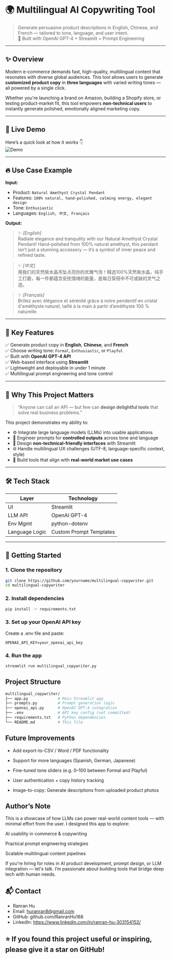 # 🌍 Multilingual AI Copywriting Tool

> Generate persuasive product descriptions in English, Chinese, and French — tailored to tone, language, and user intent.  
> 🚀 Built with OpenAI GPT-4 + Streamlit + Prompt Engineering

---

## ✨ Overview

Modern e-commerce demands fast, high-quality, multilingual content that resonates with diverse global audiences. This tool allows users to generate **customized product copy** in **three languages** with varied writing tones — all powered by a single click.

Whether you're launching a brand on Amazon, building a Shopify store, or testing product-market fit, this tool empowers **non-technical users** to instantly generate polished, emotionally aligned marketing copy.

---

## 🎥 Live Demo

Here’s a quick look at how it works 👇  
![Demo](Screenshot.gif)

---

## 🔥 Use Case Example

**Input:**

- Product: `Natural Amethyst Crystal Pendant`  
- Features: `100% natural, hand-polished, calming energy, elegant design`  
- Tone: `Enthusiastic`  
- Languages: `English, 中文, Français`

**Output:**

> ✨ *[English]*  
> Radiate elegance and tranquility with our Natural Amethyst Crystal Pendant! Hand-polished from 100% natural amethyst, this pendant isn’t just a stunning accessory — it’s a symbol of inner peace and refined taste.

> ✨ *[中文]*  
> 用我们的天然紫水晶吊坠点亮你的优雅气场！精选100%天然紫水晶，纯手工打磨，每一件都蕴含安抚情绪的能量，是每日穿搭中不可或缺的灵气之选。

> ✨ *[Français]*  
> Brillez avec élégance et sérénité grâce à notre pendentif en cristal d'améthyste naturel, taillé à la main à partir d’améthyste 100 % naturelle.

---

## 🧩 Key Features

✅ Generate product copy in **English**, **Chinese**, and **French**  
✅ Choose writing tone: `Formal`, `Enthusiastic`, or `Playful`  
✅ Built with **OpenAI GPT-4 API**  
✅ Web-based interface using **Streamlit**  
✅ Lightweight and deployable in under 1 minute  
✅ Multilingual prompt engineering and tone control

---

## 🎯 Why This Project Matters

> “Anyone can call an API — but few can **design delightful tools** that solve real business problems.”

This project demonstrates my ability to:

- ⚙️ Integrate large language models (LLMs) into usable applications
- 🧠 Engineer prompts for **controlled outputs** across tone and language
- 🎨 Design **non-technical-friendly interfaces** with Streamlit
- 🌐 Handle multilingual UX challenges (UTF-8, language-specific context, style)
- 💼 Build tools that align with **real-world market use cases**

---

## 🛠️ Tech Stack

| Layer        | Technology              |
|--------------|--------------------------|
| UI           | Streamlit                |
| LLM API      | OpenAI GPT-4             |
| Env Mgmt     | python-dotenv            |
| Language Logic | Custom Prompt Templates |

---

## 🚀 Getting Started

### 1. Clone the repository

```bash
git clone https://github.com/yourname/multilingual-copywriter.git
cd multilingual-copywriter
```

### 2. Install dependencies
```bash
pip install -r requirements.txt
```

### 3. Set up your OpenAI API key
Create a .env file and paste:

```env
OPENAI_API_KEY=your_openai_api_key
```

### 4. Run the app

```bash
streamlit run multilingual_copywriter.py
```

##  Project Structure
```bash
multilingual_copywriter/
├── app.py             # Main Streamlit app
├── prompts.py         # Prompt generation logic
├── openai_api.py      # OpenAI GPT-4 integration
├── .env               # API key config (not committed)
├── requirements.txt   # Python dependencies
└── README.md          # This file

```

## Future Improvements

 - Add export-to-CSV / Word / PDF functionality

 - Support for more languages (Spanish, German, Japanese)

 - Fine-tuned tone sliders (e.g. 0–100 between Formal and Playful)

 - User authentication + copy history tracking

 - Image-to-copy: Generate descriptions from uploaded product photos


##  Author’s Note

This is a showcase of how LLMs can power real-world content tools — with minimal effort from the user. I designed this app to explore:

AI usability in commerce & copywriting

Practical prompt engineering strategies

Scalable multilingual content pipelines

If you're hiring for roles in AI product development, prompt design, or LLM integration — let's talk. I’m passionate about building tools that bridge deep tech with human needs.

## 📬 Contact

- Ranran Hu
- Email: huranran8@gmail.com
- GitHub: github.com/RanranHu168
- LinkedIn: https://www.linkedin.com/in/ranran-hu-303154152/

## ⭐️ If you found this project useful or inspiring, please give it a star on GitHub!
